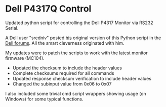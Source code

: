 # Dell P4317Q Control
Updated python script for controlling the Dell P4317 Monitor via RS232 Serial.

A Dell user "sredniv" posted [his](https://www.dell.com/community/user/viewprofilepage/user-id/1196431) original version of this Python script in the [Dell forums](https://www.dell.com/community/Monitors/P4317Q-RS232-interface/m-p/5078884#M109279). All the smart cleverness originated with him.  

My updates were to patch the scripts to work with the latest monitor firmware (MC104).
- Updated the checksum to include the header values
- Complete checksums required for all commands
- Updated response checksum verification to include header values
- Changed the subinput value from 0x06 to 0x07

I also included some trivial cmd script wrappers showing usage (on Windows) for some typical functions.


